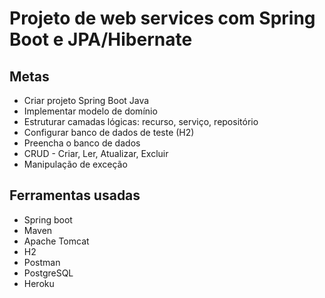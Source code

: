 # Projeto de web services com Spring Boot e JPA/Hibernate

## Metas
* Criar projeto Spring Boot Java
* Implementar modelo de domínio
* Estruturar camadas lógicas: recurso, serviço, repositório
* Configurar banco de dados de teste (H2)
* Preencha o banco de dados
* CRUD - Criar, Ler, Atualizar, Excluir
* Manipulação de exceção

## Ferramentas usadas
* Spring boot
* Maven
* Apache Tomcat
* H2
* Postman
* PostgreSQL
* Heroku

